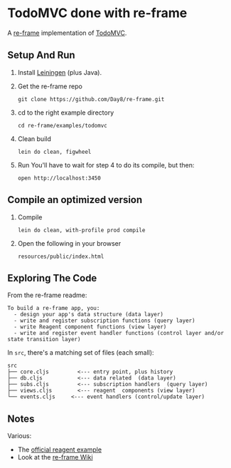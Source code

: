 # TodoMVC done with re-frame

A [re-frame](https://github.com/Day8/re-frame) implementation of [TodoMVC](http://todomvc.com/).


## Setup And Run

1. Install [Leiningen](http://leiningen.org/)  (plus Java).

2. Get the re-frame repo
   ```
   git clone https://github.com/Day8/re-frame.git
   ```

3. cd to the right example directory
   ```
   cd re-frame/examples/todomvc
   ```

4. Clean build
   ```
   lein do clean, figwheel
   ```

5. Run
   You'll have to wait for step 4 to do its compile, but then:
   ```
   open http://localhost:3450
   ```


## Compile an optimized version

1. Compile
   ```
   lein do clean, with-profile prod compile
   ```

2. Open the following in your browser
   ```
   resources/public/index.html
   ```


## Exploring The Code

From the re-frame readme:
```
To build a re-frame app, you:
  - design your app's data structure (data layer)
  - write and register subscription functions (query layer)
  - write Reagent component functions (view layer)
  - write and register event handler functions (control layer and/or state transition layer)
```

In `src`, there's a matching set of files (each small):
```
src
├── core.cljs         <--- entry point, plus history
├── db.cljs           <--- data related  (data layer)
├── subs.cljs         <--- subscription handlers  (query layer)
├── views.cljs        <--- reagent  components (view layer)
└── events.cljs     <--- event handlers (control/update layer)
```

## Notes

Various:
 - The [official reagent example](https://github.com/reagent-project/reagent/tree/master/examples/todomvc)
 - Look at the [re-frame Wiki](https://github.com/Day8/re-frame/wiki)

